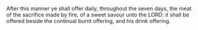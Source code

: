 After this manner ye shall offer daily, throughout the seven days, the meat of the sacrifice made by fire, of a sweet savour unto the LORD: it shall be offered beside the continual burnt offering, and his drink offering.
